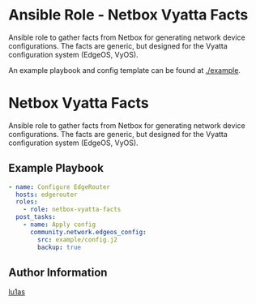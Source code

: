 # Ansible Role - Netbox Vyatta Facts

Ansible role to gather facts from Netbox for generating network device configurations. The facts are generic, but designed for the Vyatta configuration system (EdgeOS, VyOS).

An example playbook and config template can be found at [./example](./example).

Netbox Vyatta Facts
=========

Ansible role to gather facts from Netbox for generating network device configurations. The facts are generic, but designed for the Vyatta configuration system (EdgeOS, VyOS).

Example Playbook
----------------

```yaml
- name: Configure EdgeRouter
  hosts: edgerouter
  roles:
    - role: netbox-vyatta-facts
  post_tasks:
    - name: Apply config
      community.network.edgeos_config:
        src: example/config.j2
        backup: true
```

Author Information
------------------

[lu1as](https://github.com/lu1as)

